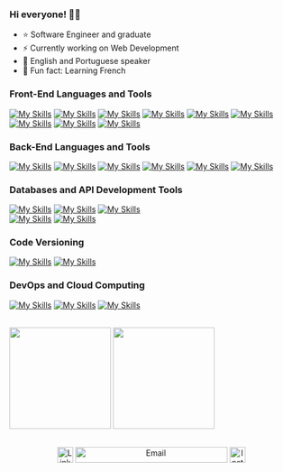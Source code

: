 ### Hi everyone! 👋🏻

- ⭐ Software Engineer and graduate
- ⚡ Currently working on Web Development
- 🔔 English and Portuguese speaker
- 🧐 Fun fact: Learning French

### **Front-End Languages and Tools**
[![My Skills](https://skillicons.dev/icons?i=js)](https://developer.mozilla.org/en-US/docs/Web/JavaScript)
[![My Skills](https://skillicons.dev/icons?i=html)](https://developer.mozilla.org/en-US/docs/Web/HTML)
[![My Skills](https://skillicons.dev/icons?i=css)](https://developer.mozilla.org/en-US/docs/Web/CSS)
[![My Skills](https://skillicons.dev/icons?i=react)](https://react.dev)
[![My Skills](https://skillicons.dev/icons?i=next)](https://nextjs.org)
[![My Skills](https://skillicons.dev/icons?i=vite)](https://vitejs.dev)
[![My Skills](https://skillicons.dev/icons?i=tailwind)](https://tailwindcss.com)
[![My Skills](https://skillicons.dev/icons?i=cypress)](https://www.cypress.io)
[![My Skills](https://skillicons.dev/icons?i=figma)](https://www.figma.com)

### **Back-End Languages and Tools**
[![My Skills](https://skillicons.dev/icons?i=py)](https://www.python.org)
[![My Skills](https://skillicons.dev/icons?i=django)](https://www.djangoproject.com)
[![My Skills](https://skillicons.dev/icons?i=flask)](https://flask.palletsprojects.com/en/3.0.x/)
[![My Skills](https://skillicons.dev/icons?i=selenium)](https://selenium-python.readthedocs.io)
[![My Skills](https://skillicons.dev/icons?i=debian)](https://www.debian.org)
[![My Skills](https://skillicons.dev/icons?i=ubuntu)](https://ubuntu.com)


### **Databases and API Development Tools**
[![My Skills](https://skillicons.dev/icons?i=mysql)](https://www.mysql.com)
[![My Skills](https://skillicons.dev/icons?i=postgres)](https://www.postgresql.org)
[![My Skills](https://skillicons.dev/icons?i=mongodb)](https://www.mongodb.com)
<br>
[![My Skills](https://skillicons.dev/icons?i=fastapi)](https://fastapi.tiangolo.com)
[![My Skills](https://skillicons.dev/icons?i=postman)](https://www.postman.com)

### **Code Versioning**
[![My Skills](https://skillicons.dev/icons?i=git)](https://git-scm.com)
[![My Skills](https://skillicons.dev/icons?i=github)](https://github.com)

### **DevOps and Cloud Computing**
[![My Skills](https://skillicons.dev/icons?i=docker)](https://www.docker.com)
[![My Skills](https://skillicons.dev/icons?i=kubernetes)](https://kubernetes.io)
[![My Skills](https://skillicons.dev/icons?i=gcp)](https://cloud.google.com)

<br>

<div>
  <img height="180em" src="https://github-readme-stats.vercel.app/api?username=SamuelAMT&show_icons=true&theme=tokyonight&include_all_commits=true&count_private=true"/>
  <img height="180em" src="https://github-readme-stats.vercel.app/api/top-langs/?username=SamuelAMT&layout=compact&langs_count=16&theme=tokyonight"/>
</div>
  
 ##
  
<div align="center">
  <a href="https://www.linkedin.com/in/samuel-miranda-software-py/" target="_blank">
    <img src="https://img.shields.io/badge/LinkedIn-0077B5?style=for-the-badge&logo=linkedin&logoColor=white" height="28" alt="LinkedIn"></a>
  
  <a href="mailto:samuelmirandasamt@gmail.com?subject=Subject%20Here" target="_blank">
    <img src="https://img.shields.io/badge/-samuelmirandasamt@gmail.com-6633cc?style=flat-square&logo=Gmail&logoColor=white" height="28" width="270" alt="Email"></a>
  
  <a href="https://www.instagram.com/samuelmirandamg" target="_blank">
    <img src="https://img.shields.io/badge/Instagram-E4405F?style=for-the-badge&logo=instagram&logoColor=white" height="28" alt="Instagram"></a>
</div>
